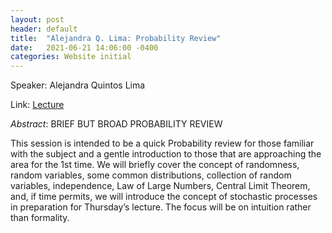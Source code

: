 ```yaml
---
layout: post
header: default
title:  "Alejandra Q. Lima: Probability Review"
date:   2021-06-21 14:06:00 -0400
categories: Website initial
---
```


Speaker: Alejandra Quintos Lima 

Link: [Lecture](https://columbiauniversity.zoom.us/j/93079929576?pwd=K1d1WHFjempUcUNsWHZFNHlQc2N5UT09)

*Abstract*: 
BRIEF BUT BROAD PROBABILITY REVIEW 

This session is intended to be a quick Probability review for those familiar with the subject and a gentle introduction to those that are approaching the area for the 1st time. We will briefly cover the concept of randomness, random variables, some common distributions, collection of random variables, independence, Law of Large Numbers, Central Limit Theorem, and, if time permits, we will introduce the concept of stochastic processes in preparation for Thursday’s lecture. The focus will be on intuition rather than formality.
